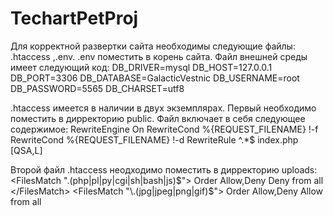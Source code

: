 # TechartPetProj
Для корректной развертки сайта необходимы следующие файлы: .htaccess ,.env.
.env поместить в корень сайта. Файл внешней среды имеет следующий код:
DB_DRIVER=mysql
DB_HOST=127.0.0.1
DB_PORT=3306
DB_DATABASE=GalacticVestnic
DB_USERNAME=root
DB_PASSWORD=5565
DB_CHARSET=utf8

.htaccess имеется в наличии в двух экземплярах. Первый необходимо поместить в дирректорию public. Файл включает в себя следующее содержимое:
RewriteEngine On
RewriteCond %{REQUEST_FILENAME} !-f
RewriteCond %{REQUEST_FILENAME} !-d
RewriteRule ^.*$ index.php [QSA,L]

Второй файл .htaccess неодходимо поместить в дирректорию uploads:
<FilesMatch "\.(php|pl|py|cgi|sh|bash|js)$">
    Order Allow,Deny
    Deny from all
</FilesMatch>
<FilesMatch "\.(jpg|jpeg|png|gif)$">
    Order Allow,Deny
    Allow from all
</FilesMatch>
